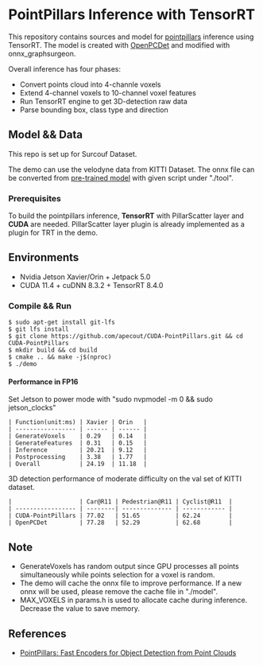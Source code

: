 # PointPillars Inference with TensorRT

This repository contains sources and model for [pointpillars](https://arxiv.org/abs/1812.05784) inference using TensorRT.
The model is created with [OpenPCDet](https://github.com/open-mmlab/OpenPCDet) and modified with onnx_graphsurgeon.

Overall inference has four phases:

- Convert points cloud into 4-channle voxels
- Extend 4-channel voxels to 10-channel voxel features
- Run TensorRT engine to get 3D-detection raw data
- Parse bounding box, class type and direction

## Model && Data

This repo is set up for Surcouf Dataset. 

The demo can use the velodyne data from KITTI Dataset.
The onnx file can be converted from [pre-trained model](https://drive.google.com/file/d/1wMxWTpU1qUoY3DsCH31WJmvJxcjFXKlm/view) with given script under "./tool".

### Prerequisites

To build the pointpillars inference, **TensorRT** with PillarScatter layer and **CUDA** are needed. PillarScatter layer plugin is already implemented as a plugin for TRT in the demo.

## Environments

- Nvidia Jetson Xavier/Orin + Jetpack 5.0
- CUDA 11.4 + cuDNN 8.3.2 + TensorRT 8.4.0

### Compile && Run

```shell
$ sudo apt-get install git-lfs
$ git lfs install
$ git clone https://github.com/apecout/CUDA-PointPillars.git && cd CUDA-PointPillars
$ mkdir build && cd build
$ cmake .. && make -j$(nproc)
$ ./demo
```

#### Performance in FP16

Set Jetson to power mode with "sudo nvpmodel -m 0 && sudo jetson_clocks"

```
| Function(unit:ms) | Xavier | Orin   |
| ----------------- | ------ | ------ |
| GenerateVoxels    | 0.29   | 0.14   |
| GenerateFeatures  | 0.31   | 0.15   |
| Inference         | 20.21  | 9.12   |
| Postprocessing    | 3.38   | 1.77   |
| Overall           | 24.19  | 11.18  |
```

3D detection performance of moderate difficulty on the val set of KITTI dataset.

```
|                   | Car@R11 | Pedestrian@R11 | Cyclist@R11  | 
| ----------------- | --------| -------------- | ------------ |
| CUDA-PointPillars | 77.02   | 51.65          | 62.24        |
| OpenPCDet         | 77.28   | 52.29          | 62.68        |
```

## Note

- GenerateVoxels has random output since GPU processes all points simultaneously while points selection for a voxel is random.
- The demo will cache the onnx file to improve performance. If a new onnx will be used, please remove the cache file in "./model".
- MAX_VOXELS in params.h is used to allocate cache during inference. Decrease the value to save memory.

## References

- [PointPillars: Fast Encoders for Object Detection from Point Clouds](https://arxiv.org/abs/1812.05784)
